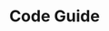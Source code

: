 ---
title: 'Code Guide'
description: 'Standards for developing consistent, flexible, and sustainable HTML and CSS.'
link: 'https://codeguide.co/'
imageURL: 'https://res.cloudinary.com/dc6mrv5cb/image/upload/v1700074564/personal-resources/learning/codeguide.co__a7xwvc.png'
---